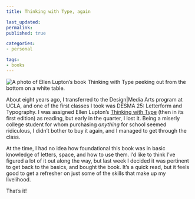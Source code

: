 ```yaml
---
title: Thinking with Type, again

last_updated: 
permalink: 
published: true

categories:
- personal

tags:
- books
---
```


![A photo of Ellen Lupton’s book Thinking with Type peeking out from the bottom on a white table.](/assets/images/2014-04-01-thinking_with_type.jpg)

About eight years ago, I transferred to the Design&#124;Media Arts program at UCLA, and one of the first classes I took was DESMA 25: Letterform and Typography. I was assigned Ellen Lupton’s [Thinking with Type](http://www.amazon.com/Thinking-Type-2nd-revised-expanded/dp/1568989695) (then in its first edition) as reading, but early in the quarter, I lost it. Being a miserly college student for whom purchasing *anything* for school seemed ridiculous, I didn’t bother to buy it again, and I managed to get through the class. 

At the time, I had no idea how foundational this book was in basic knowledge of letters, space, and how to use them. I’d like to think I’ve figured a lot of it out along the way, but last week I decided it was pertinent to get back to the basics, and bought the book. It’s a quick read, but it feels good to get a refresher on just some of the skills that make up my livelihood.

That’s it!
